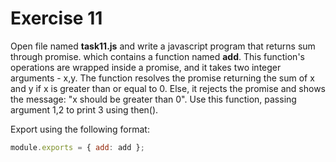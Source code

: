 # Exercise 11
Open file named **task11.js** and write a javascript program that returns sum through promise. which contains a function named **add**. This function's operations are wrapped inside a promise, and it takes two integer arguments - x,y. The function resolves the promise returning the sum of x and y if x is greater than or equal to 0. Else, it rejects the promise and shows the message: "x should be greater than 0".
Use this function, passing argument 1,2 to print 3 using then().

Export using the following format:

```js
module.exports = { add: add };
```